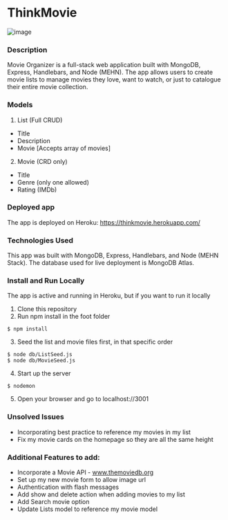 # ThinkMovie

![image](https://user-images.githubusercontent.com/46338135/56691856-ef800d00-66ae-11e9-9695-66384b5694fb.png)

### Description

Movie Organizer is a full-stack web application built with MongoDB, Express, Handlebars, and Node (MEHN). The app allows users to create movie lists to manage movies they love, want to watch, or just to catalogue their entire movie collection.

### Models

1. List (Full CRUD)

- Title
- Description
- Movie [Accepts array of movies]

2. Movie (CRD only)

- Title
- Genre (only one allowed)
- Rating (IMDb)

### Deployed app

The app is deployed on Heroku: https://thinkmovie.herokuapp.com/

### Technologies Used

This app was built with MongoDB, Express, Handlebars, and Node (MEHN Stack). The database used for live deployment is MongoDB Atlas.

<!-- # The Approach Taken (insert later since you want to add an API) -->

### Install and Run Locally

The app is active and running in Heroku, but if you want to run it locally

1. Clone this repository
2. Run npm install in the foot folder

```
$ npm install
```

3. Seed the list and movie files first, in that specific order

```
$ node db/ListSeed.js
$ node db/MovieSeed.js
```

4. Start up the server

```
$ nodemon
```

5. Open your browser and go to localhost://3001

### Unsolved Issues

- Incorporating best practice to reference my movies in my list
- Fix my movie cards on the homepage so they are all the same height

### Additional Features to add:

- Incorporate a Movie API - www.themoviedb.org
- Set up my new movie form to allow image url
- Authentication with flash messages
- Add show and delete action when adding movies to my list
- Add Search movie option
- Update Lists model to reference my movie model
